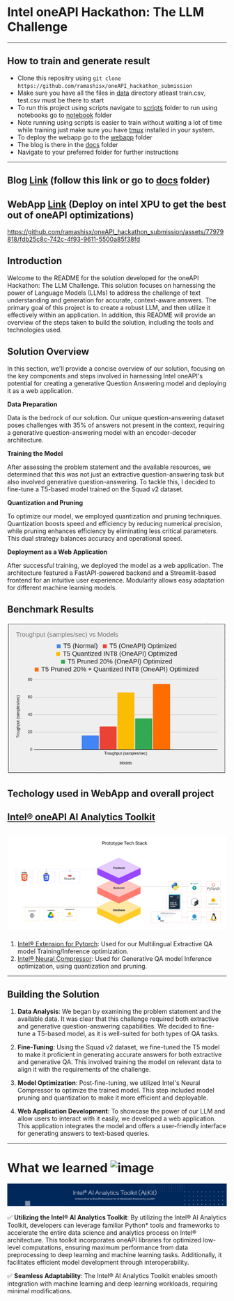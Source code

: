 # Intel oneAPI Hackathon: The LLM Challenge
------------------------------------

## How to train and generate result

* Clone this repositry using `git clone https://github.com/ramashisx/oneAPI_hackathon_submission`
* Make sure you have all the files in [data](./data ) directory atleast train.csv, test.csv must be there to start
* To run this project using scripts navigate to [scripts](./scripts )  folder to run using notebooks go to [notebook](./notebooks ) folder
* Note running using scripts is easier to train without waiting a lot of time while training just make sure you have [tmux](https://github.com/tmux/tmux/wiki/Installing) installed in your system.
* To deploy the webapp go to the [webapp](./webapp ) folder
* The blog is there in the [docs](./docs) folder
* Navigate to your preferred folder for further instructions
-----------------------------------------


## Blog [Link](https://medium.com/@ramashisx/from-training-to-model-deployment-harnessing-intel-oneapis-potential-601027d1fcce) (follow this link or go to [docs](./docs/) folder)
## WebApp [Link](https://huggingface.co/spaces/ramashisx/generative_qa) (Deploy on intel XPU to get the best out of oneAPI optimizations)


https://github.com/ramashisx/oneAPI_hackathon_submission/assets/77979818/fdb25c8c-742c-4f93-9611-5500a85f38fd



## Introduction

Welcome to the README for the solution developed for the oneAPI Hackathon: The LLM Challenge. This solution focuses on harnessing the power of Language Models (LLMs) to address the challenge of text understanding and generation for accurate, context-aware answers. The primary goal of this project is to create a robust LLM, and then utilize it effectively within an application. In addition, this README will provide an overview of the steps taken to build the solution, including the tools and technologies used.

## Solution Overview

In this section, we'll provide a concise overview of our solution, focusing on the key components and steps involved in harnessing Intel oneAPI's potential for creating a generative Question Answering model and deploying it as a web application.


**Data Preparation**

Data is the bedrock of our solution. Our unique question-answering dataset poses challenges with 35% of answers not present in the context, requiring a generative question-answering model with an encoder-decoder architecture.

**Training the Model**

After assessing the problem statement and the available resources, we determined that this was not just an extractive question-answering task but also involved generative question-answering. To tackle this, I decided to fine-tune a T5-based model trained on the Squad v2 dataset.

**Quantization and Pruning**

To optimize our model, we employed quantization and pruning techniques. Quantization boosts speed and efficiency by reducing numerical precision, while pruning enhances efficiency by eliminating less critical parameters. This dual strategy balances accuracy and operational speed.

**Deployment as a Web Application**

After successful training, we deployed the model as a web application. The architecture featured a FastAPI-powered backend and a Streamlit-based frontend for an intuitive user experience. Modularity allows easy adaptation for different machine learning models.


## Benchmark Results
![](./assets/benchmark.png)

## Techology used in WebApp and overall project
[Intel® oneAPI AI Analytics Toolkit](https://www.intel.com/content/www/us/en/developer/tools/oneapi/ai-analytics-toolkit-download.html)
-------------------------------
![tech_stack](./assets/tech_stack.png)
-------------------------------
1. [Intel® Extension for Pytorch](https://github.com/intel/intel-extension-for-pytorch): Used for our Multilingual Extractive QA model Training/Inference optimization.
2. [Intel® Neural Compressor](https://github.com/intel/neural-compressor): Used for  Generative QA model Inference optimization, using quantization and pruning.
---------------------------------











## Building the Solution

1. **Data Analysis**: We began by examining the problem statement and the available data. It was clear that this challenge required both extractive and generative question-answering capabilities. We decided to fine-tune a T5-based model, as it is well-suited for both types of QA tasks.

2. **Fine-Tuning**: Using the Squad v2 dataset, we fine-tuned the T5 model to make it proficient in generating accurate answers for both extractive and generative QA. This involved training the model on relevant data to align it with the requirements of the challenge.

3. **Model Optimization**: Post-fine-tuning, we utilized Intel's Neural Compressor to optimize the trained model. This step included model pruning and quantization to make it more efficient and deployable.

4. **Web Application Development**: To showcase the power of our LLM and allow users to interact with it easily, we developed a web application. This application integrates the model and offers a user-friendly interface for generating answers to text-based queries.


-----------------------------------
# What we learned ![image](https://user-images.githubusercontent.com/72274851/218499685-e8d445fc-e35e-4ab5-abc1-c32462592603.png)

![banner](./assets/Intel-AI-Kit-Banner.png)

✅ **Utilizing the Intel® AI Analytics Toolkit**: By utilizing the Intel® AI Analytics Toolkit, developers can leverage familiar Python* tools and frameworks to accelerate the entire data science and analytics process on Intel® architecture. This toolkit incorporates oneAPI libraries for optimized low-level computations, ensuring maximum performance from data preprocessing to deep learning and machine learning tasks. Additionally, it facilitates efficient model development through interoperability.

✅ **Seamless Adaptability**: The Intel® AI Analytics Toolkit enables smooth integration with machine learning and deep learning workloads, requiring minimal modifications.
